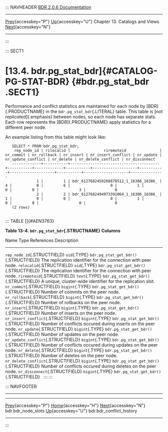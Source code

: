 ::: NAVHEADER
  [BDR 2.0.6 Documentation](index.md)                                                                                                                 
  ------------------------------------------------------------------------- ------------------------------------------ -------------------------------- -------------------------------------------------------------------------------------
  [Prev](catalog-bdr-node-slots.md "bdr.bdr_node_slots"){accesskey="P"}   [Up](catalogs-views.md){accesskey="U"}    Chapter 13. Catalogs and Views    [Next](catalog-bdr-conflict-history.md "bdr.bdr_conflict_history"){accesskey="N"}

------------------------------------------------------------------------
:::

::: SECT1
# [13.4. bdr.pg_stat_bdr]{#CATALOG-PG-STAT-BDR} {#bdr.pg_stat_bdr .SECT1}

Performance and conflict statistics are maintained for each node by
[BDR]{.PRODUCTNAME} in the `bdr.pg_stat_bdr`{.LITERAL} table. This table
is [*not replicated*]{.emphasis} between nodes, so each node has
separate stats. Each row represents the [BDR]{.PRODUCTNAME} apply
statistics for a different peer node.

An example listing from this table might look like:

``` PROGRAMLISTING
   SELECT * FROM bdr.pg_stat_bdr;
    rep_node_id | rilocalid |               riremoteid               | nr_commit | nr_rollback | nr_insert | nr_insert_conflict | nr_update | nr_update_conflict | nr_delete | nr_delete_conflict | nr_disconnect
   -------------+-----------+----------------------------------------+-----------+-------------+-----------+--------------------+-----------+--------------------+-----------+--------------------+---------------
              1 |         1 | bdr_6127682459268878512_1_16386_16386_ |         4 |           0 |         6 |                  0 |         1 |                  0 |         0 |                  3 |             0
              2 |         2 | bdr_6127682494973391064_1_16386_16386_ |         1 |           0 |         0 |                  0 |         1 |                  0 |         0 |                  0 |             0
   (2 rows)
   
```

::: TABLE
[]{#AEN3763}

**Table 13-4. `bdr.pg_stat_bdr`{.STRUCTNAME} Columns**

  Name                                 Type              References                              Description
  ------------------------------------ ----------------- --------------------------------------- ---------------------------------------------------------------
  `rep_node_id`{.STRUCTFIELD}          `oid`{.TYPE}      `bdr.pg_stat_get_bdr()`{.STRUCTFIELD}   The replication identifier for the connection with peer node.
  `relocalid`{.STRUCTFIELD}            `oid`{.TYPE}      `bdr.pg_stat_get_bdr()`{.STRUCTFIELD}   The replication identifier for the connection with peer node.
  `riremoteid`{.STRUCTFIELD}           `text`{.TYPE}     `bdr.pg_stat_get_bdr()`{.STRUCTFIELD}   A unique, cluster-wide identifier for the replication slot.
  `nr_commit`{.STRUCTFIELD}            `bigint`{.TYPE}   `bdr.pg_stat_get_bdr()`{.STRUCTFIELD}   Number of commits on the peer node.
  `nr_rollback`{.STRUCTFIELD}          `bigint`{.TYPE}   `bdr.pg_stat_get_bdr()`{.STRUCTFIELD}   Number of rollbacks on the peer node.
  `nr_insert`{.STRUCTFIELD}            `bigint`{.TYPE}   `bdr.pg_stat_get_bdr()`{.STRUCTFIELD}   Number of inserts on the peer node.
  `nr_insert_conflict`{.STRUCTFIELD}   `bigint`{.TYPE}   `bdr.pg_stat_get_bdr()`{.STRUCTFIELD}   Number of conflicts occured during inserts on the peer node.
  `nr_update`{.STRUCTFIELD}            `bigint`{.TYPE}   `bdr.pg_stat_get_bdr()`{.STRUCTFIELD}   Number of updates on the peer node.
  `nr_update_conflict`{.STRUCTFIELD}   `bigint`{.TYPE}   `bdr.pg_stat_get_bdr()`{.STRUCTFIELD}   Number of conflicts occured during updates on the peer node.
  `nr_delete`{.STRUCTFIELD}            `bigint`{.TYPE}   `bdr.pg_stat_get_bdr()`{.STRUCTFIELD}   Number of deletes on the peer node.
  `nr_delete_conflict`{.STRUCTFIELD}   `bigint`{.TYPE}   `bdr.pg_stat_get_bdr()`{.STRUCTFIELD}   Number of conflicts occured during deletes on the peer node.
  `nr_disconnect`{.STRUCTFIELD}        `bigint`{.TYPE}   `bdr.pg_stat_get_bdr()`{.STRUCTFIELD}    
:::
:::

::: NAVFOOTER

------------------------------------------------------------------------

  ---------------------------------------------------- ------------------------------------------ ----------------------------------------------------------
  [Prev](catalog-bdr-node-slots.md){accesskey="P"}       [Home](index.md){accesskey="H"}        [Next](catalog-bdr-conflict-history.md){accesskey="N"}
  bdr.bdr_node_slots                                    [Up](catalogs-views.md){accesskey="U"}                                    bdr.bdr_conflict_history
  ---------------------------------------------------- ------------------------------------------ ----------------------------------------------------------
:::
